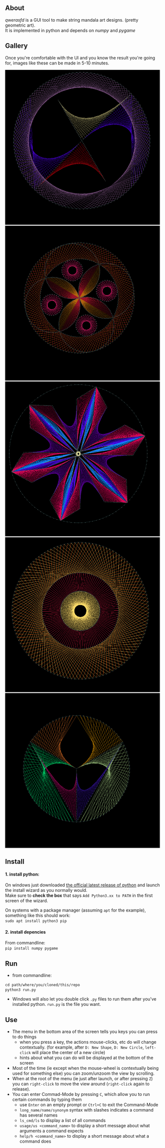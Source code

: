 ## About
*qwerasfd* is a GUI tool to make string mandala art designs. (pretty geometric art).  
It is implemented in python and depends on *numpy* and *pygame*

## Gallery
Once you're comfortable with the UI and you know the result you're going for,
images like these can be made in 5-10 minutes.

![evil_logo](gallery/evil_logo.png)
![rosace4](gallery/rosace4.png)
![trippy_flower](gallery/trippy_flower.png)
![sunny](gallery/sunny.png)
![weirdorchid](gallery/weirdorchid.png)

## Install
#### 1. install python:
On windows just downloaded [the official latest release of python](https://www.python.org/downloads/windows/)
and launch the install wizard as you normally would.  
Make sure to **check the box** that says `Add Python3.xx to PATH` in the first screen of the wizard.

On systems with a package manager (assuming `apt` for the example), something like this should work:  
`sudo apt install python3 pip`

#### 2. install depencies
From commandline:  
`pip install numpy pygame`

## Run
* from commandline:  
```
cd path/where/you/cloned/this/repo
python3 run.py
```
* Windows will also let you double click `.py` files to run them after you've installed python.
`run.py` is the file you want.

## Use
* The menu in the bottom area of the screen tells you keys you can press to do things
	* when you press a key, the actions mouse-clicks, etc do will change contextually. 
(for example, after `D: New Shape`, `D: New Circle`, `left-click` will place the center of a new circle)
	* hints about what you can do will be displayed at the bottom of the screen
* Most of the time (ie except when the mouse-wheel is contextually being used for something else)
you can zoom/unzoom the view by scrolling.
* When at the root of the menu (ie just after launch, or after pressing `Z`) you can `right-click` to move the view around
(`right-click` again to release).
* You can enter Commad-Mode by pressing `C`, which allow you to run certain commands by typing them
	* use `Enter` on an empty prompt or `Ctrl+C` to exit the Command-Mode
	* `long_name/name/synonym` syntax with slashes indicates a command has several names
	* `ls_cmd/ls` to display a list of all commands
	* `usage/us <command_name>` to display a short message about what arguments a command expects
	* `help/h <command_name>` to display a short message about what a command does

